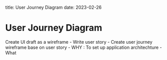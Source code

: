 title: User Journey Diagram
date: 2023-02-26

<h1>User Journey Diagram</h1>
Create UI draft as a wireframe
- Write user story
- Create user journey wireframe base on user story
- WHY : To set up application architechture
- What
